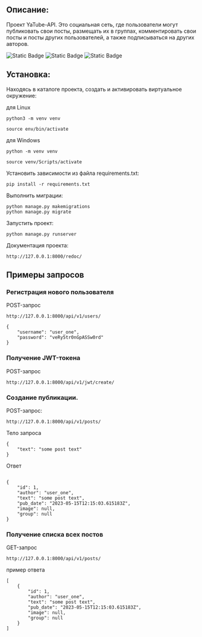 ## Описание:

Проект YaTube-API. Это социальная сеть, где пользователи могут публиковать свои
посты, размещать их в группах, комментировать свои посты и посты других
пользователей, а также подписываться на других авторов.

![Static Badge](https://img.shields.io/badge/python-3.9.10-blue?style=for-the-badge&logo=python&labelColor=yellow) ![Static Badge](https://img.shields.io/badge/django-%25?style=for-the-badge&logo=django) ![Static Badge](https://img.shields.io/badge/REST_API-%25?style=for-the-badge&color=279EFF)


## Установка:

Находясь в каталоге проекта, создать и активировать виртуальное окружение:


для Linux
```
python3 -m venv venv

source env/bin/activate
```

для Windows
```
python -m venv venv

source venv/Scripts/activate
```

Установить зависимости из файла requirements.txt:
```
pip install -r requirements.txt
```

Выполнить миграции:
```
python manage.py makemigrations
python manage.py migrate
```

Запустить проект:
```
python manage.py runserver
```

Документация проекта: 
```
http://127.0.0.1:8000/redoc/
```

## Примеры запросов

### Регистрация нового пользователя

POST-запрос
```
http://127.0.0.1:8000/api/v1/users/
```
```
{
    "username": "user_one",
    "password": "veRy5tr0nGpASSw0rd"
}
```

### Получение JWT-токена

POST-запрос
```
http://127.0.0.1:8000/api/v1/jwt/create/
```

### Создание публикации.

POST-запрос:


```
http://127.0.0.1:8000/api/v1/posts/
```

Тело запроса
```
{
    "text": "some post text"
}
```

Ответ
```

{
    "id": 1,
    "author": "user_one",
    "text": "some post text",
    "pub_date": "2023-05-15T12:15:03.615183Z",
    "image": null,
    "group": null
}
```
### Получение списка всех постов

GET-запрос
```
http://127.0.0.1:8000/api/v1/posts/
```

пример ответа
```
[
    {
        "id": 1,
        "author": "user_one",
        "text": "some post text",
        "pub_date": "2023-05-15T12:15:03.615183Z",
        "image": null,
        "group": null
    }
]
```